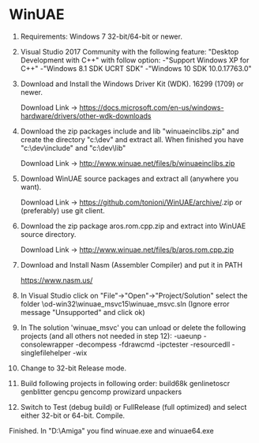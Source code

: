 
# WinUAE

1) Requirements: Windows 7 32-bit/64-bit or newer.

2) Visual Studio 2017 Community with the following feature:
	"Desktop Development with C++" with follow option:
	-"Support Windows XP for C++"
	-"Windows 8.1 SDK UCRT SDK"
	-"Windows 10 SDK 10.0.17763.0"

3) Download and Install the Windows Driver Kit (WDK). 16299 (1709) or newer.
		
	Download Link -> https://docs.microsoft.com/en-us/windows-hardware/drivers/other-wdk-downloads
	
4) Download the zip packages include and lib "winuaeinclibs.zip" and create the directory "c:\dev" and extract all. When finished you have "c:\dev\include" and \"c:\dev\lib" 
	 	 
	Download Link -> http://www.winuae.net/files/b/winuaeinclibs.zip
		
5) Download WinUAE source packages and extract all (anywhere you want).

	Download Link -> https://github.com/tonioni/WinUAE/archive/<version>.zip
	or (preferably) use git client.

6) Download the zip package aros.rom.cpp.zip and extract into WinUAE source directory.

	Download Link -> http://www.winuae.net/files/b/aros.rom.cpp.zip	
				
7) Download and Install Nasm (Assembler Compiler) and put it in PATH

	https://www.nasm.us/

8) In Visual Studio click on "File"->"Open"->"Project/Solution" select the folder <source directory>\od-win32\winuae_msvc15\winuae_msvc.sln (Ignore error message "Unsupported" and click ok)

9) In The solution 'winuae_msvc' you can unload or delete the following projects (and all others not needed in step 12):
	-uaeunp
	-consolewrapper
	-decompess
	-fdrawcmd
	-ipctester
	-resourcedll
	-singlefilehelper
	-wix

10) Change to 32-bit Release mode.

11) Build following projects in following order:
	build68k
	genlinetoscr
	genblitter
	gencpu
	gencomp
	prowizard
	unpackers
		
12) Switch to Test (debug build) or FullRelease (full optimized) and select either 32-bit or 64-bit. Compile.

Finished. In "D:\Amiga\" you find winuae.exe and winuae64.exe
